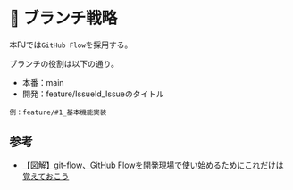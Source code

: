 # 🌲 ブランチ戦略

本PJでは`GitHub Flow`を採用する。

ブランチの役割は以下の通り。

- 本番：main
- 開発：feature/IssueId_Issueのタイトル
```
例：feature/#1_基本機能実装
```

## 参考
- [【図解】git-flow、GitHub Flowを開発現場で使い始めるためにこれだけは覚えておこう](https://atmarkit.itmedia.co.jp/ait/articles/1708/01/news015.html)